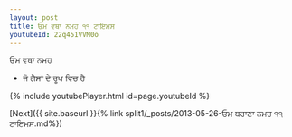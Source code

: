 ```yaml
---
layout: post
title: ਓਮ ਵਥਾ ਨਮਹ ੧੧ ਟਾਇਮਸ
youtubeId: 22q451VVM0o
---
```

 
 
 ਓਮ ਵਥਾ ਨਮਹ  
 
 -  ਜੋ ਗੈਸਾਂ ਦੇ ਰੂਪ ਵਿਚ ਹੈ 
 
  
 
  
 
 
 
 
 
 


{% include youtubePlayer.html id=page.youtubeId %}
 
[Next]({{ site.baseurl }}{% link  split1/_posts/2013-05-26-ਓਮ ਥਰਾਣਾ ਨਮਹ ੧੧ ਟਾਇਮਸ.md%})
 
